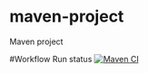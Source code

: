 # maven-project
Maven project

#Workflow Run status
[![Maven CI](https://github.com/savitri443/maven-project/actions/workflows/maven-ci.yml/badge.svg)](https://github.com/savitri443/maven-project/actions/workflows/maven-ci.yml)

